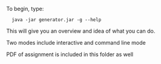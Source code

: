 To begin, type:

      java -jar generator.jar -g --help

This will give you an overview and idea of what you can do.

Two modes include interactive and command line mode

PDF of assignment is included  in this folder as well
